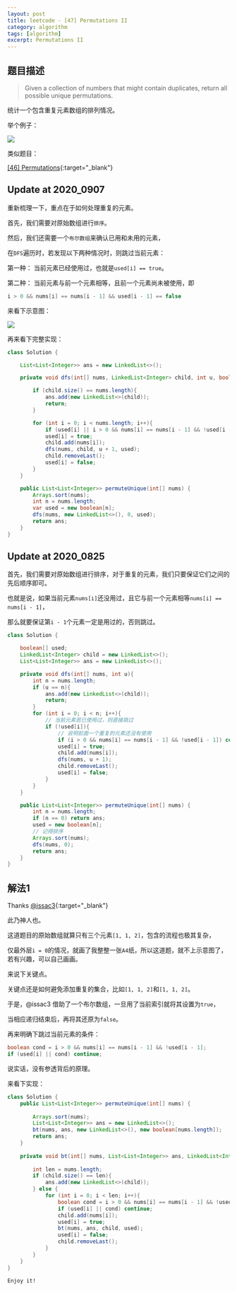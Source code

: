 ```yaml
---
layout: post
title: leetcode - [47] Permutations II
category: algorithm
tags: [algorithm]
excerpt: Permutations II
---
```


## 题目描述  

> Given a collection of numbers that might contain duplicates, return all possible unique permutations.  

统计一个包含重复元素数组的排列情况。  


举个例子：  

![](https://yyc-images.oss-cn-beijing.aliyuncs.com/leetcode_47_demo.png)  


类似题目：  

[[46] Permutations](http://yaoyichen.cn/algorithm/2020/04/28/leetcode-46.html){:target="_blank"}  

## Update at 2020_0907  

重新梳理一下，重点在于如何处理重复的元素。  

首先，我们需要对原始数组进行`排序`。  

然后，我们还需要一个`布尔数组`来确认已用和未用的元素，  

在`DFS`遍历时，若发现以下两种情况时，则跳过当前元素：  

第一种： 当前元素已经使用过，也就是`used[i] == true`。  

第二种： 当前元素与前一个元素相等，且前一个元素尚未被使用，即  

``` java
i > 0 && nums[i] == nums[i - 1] && used[i - 1] == false
```

来看下示意图：  

![](https://yyc-images.oss-cn-beijing.aliyuncs.com/leetcode_47_2020_0907.png)  


再来看下完整实现：  


``` java
class Solution {

    List<List<Integer>> ans = new LinkedList<>();

    private void dfs(int[] nums, LinkedList<Integer> child, int u, boolean[] used){

        if (child.size() == nums.length){
            ans.add(new LinkedList<>(child));
            return;
        }

        for (int i = 0; i < nums.length; i++){
            if (used[i] || i > 0 && nums[i] == nums[i - 1] && !used[i - 1]) continue;
            used[i] = true;
            child.add(nums[i]);
            dfs(nums, child, u + 1, used);
            child.removeLast();
            used[i] = false;
        }
    }

    public List<List<Integer>> permuteUnique(int[] nums) {
        Arrays.sort(nums);
        int n = nums.length;
        var used = new boolean[n];
        dfs(nums, new LinkedList<>(), 0, used);
        return ans;
    }
}
```


## Update at 2020_0825  

首先，我们需要对原始数组进行排序，对于重复的元素，我们只要保证它们之间的先后顺序即可。  

也就是说，如果当前元素`nums[i]`还没用过，且它与前一个元素相等`nums[i] == nums[i - 1]`，  

那么就要保证第`i - 1`个元素一定是用过的，否则跳过。  

``` java
class Solution {

    boolean[] used;
    LinkedList<Integer> child = new LinkedList<>();
    List<List<Integer>> ans = new LinkedList<>();

    private void dfs(int[] nums, int u){
        int n = nums.length;
        if (u == n){
            ans.add(new LinkedList<>(child));
            return;
        }
        for (int i = 0; i < n; i++){
            // 当前元素若已使用过，则直接跳过
            if (!used[i]){
                // 说明前面一个重复的元素还没有使用
                if (i > 0 && nums[i] == nums[i - 1] && !used[i - 1]) continue;
                used[i] = true;
                child.add(nums[i]);
                dfs(nums, u + 1);
                child.removeLast();
                used[i] = false;
            }
        }
    }

    public List<List<Integer>> permuteUnique(int[] nums) {
        int n = nums.length;
        if (n == 0) return ans;
        used = new boolean[n];
        // 记得排序
        Arrays.sort(nums);
        dfs(nums, 0);
        return ans;
    }
}
```



## 解法1


Thanks [@issac3](https://leetcode.com/problems/permutations/discuss/18239/A-general-approach-to-backtracking-questions-in-Java-(Subsets-Permutations-Combination-Sum-Palindrome-Partioning)){:target="_blank"}  


此乃神人也。  

这道题目的原始数组就算只有三个元素`[1, 1, 2]`，包含的流程也极其复杂，  

仅最外层`i = 0`的情况，就画了我整整一张`A4`纸，所以这道题，就不上示意图了，若有兴趣，可以自己画画。  


来说下关键点。  

关键点还是如何避免添加重复的集合，比如`[1, 1, 2]`和`[1, 1, 2]`。  

于是，@issac3 借助了一个布尔数组，一旦用了当前索引就将其设置为`true`，  

当相应递归结束后，再将其还原为`false`。  

再来明确下跳过当前元素的条件：  


``` java
boolean cond = i > 0 && nums[i] == nums[i - 1] && !used[i - 1];
if (used[i] || cond) continue;
```

说实话，没有参透背后的原理。  


来看下实现：  

``` java
class Solution {
    public List<List<Integer>> permuteUnique(int[] nums) {
        
        Arrays.sort(nums);
        List<List<Integer>> ans = new LinkedList<>();
        bt(nums, ans, new LinkedList<>(), new boolean[nums.length]);
        return ans;
    }
    
    private void bt(int[] nums, List<List<Integer>> ans, LinkedList<Integer> child, boolean[] used){
        
        int len = nums.length;
        if (child.size() == len){
            ans.add(new LinkedList<>(child));
        } else {
            for (int i = 0; i < len; i++){
                boolean cond = i > 0 && nums[i] == nums[i - 1] && !used[i - 1];
                if (used[i] || cond) continue;
                child.add(nums[i]);
                used[i] = true;
                bt(nums, ans, child, used);
                used[i] = false;
                child.removeLast();
            }
        }
    }
}
```

`Enjoy it!`